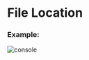 # File Location

### Example:

![console](https://github.com/yx1126/vscode-location/blob/main/resources/example.gif)